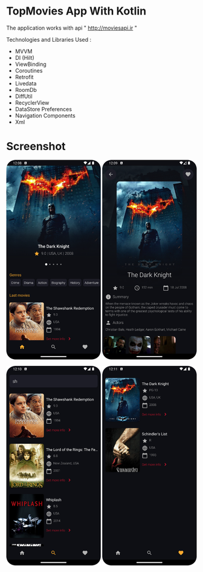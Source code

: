 # TopMovies App With Kotlin

The application works with api  " http://moviesapi.ir "

Technologies and Libraries Used :

* MVVM
* DI (Hilt)
* ViewBinding
* Coroutines
* Retrofit
* Livedata
* RoomDb
* DiffUtil
* RecyclerView
* DataStore Preferences
* Navigation Components
* Xml

# Screenshot

<img src="images/topmovies1.png" width="250"/>        <img src="images/topmovies2.png" width="250"/>

<img src="images/topmovies3.png" width="250"/>        <img src="images/topmovies4.png" width="250"/>

